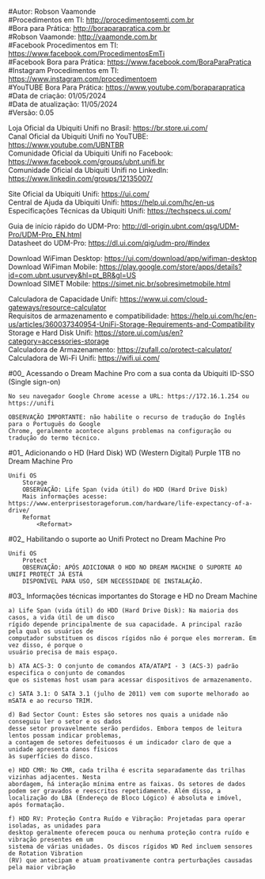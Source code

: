 #Autor: Robson Vaamonde<br>
#Procedimentos em TI: http://procedimentosemti.com.br<br>
#Bora para Prática: http://boraparapratica.com.br<br>
#Robson Vaamonde: http://vaamonde.com.br<br>
#Facebook Procedimentos em TI: https://www.facebook.com/ProcedimentosEmTi<br>
#Facebook Bora para Prática: https://www.facebook.com/BoraParaPratica<br>
#Instagram Procedimentos em TI: https://www.instagram.com/procedimentoem<br>
#YouTUBE Bora Para Prática: https://www.youtube.com/boraparapratica<br>
#Data de criação: 01/05/2024<br>
#Data de atualização: 11/05/2024<br>
#Versão: 0.05

Loja Oficial da Ubiquiti Unifi no Brasil: https://br.store.ui.com/<br>
Canal Oficial da Ubiquiti Unifi no YouTUBE: https://www.youtube.com/UBNTBR<br>
Comunidade Oficial da Ubiquiti Unifi no Facebook: https://www.facebook.com/groups/ubnt.unifi.br<br>
Comunidade Oficial da Ubiquiti Unifi no LinkedIn: https://www.linkedin.com/groups/12135007/

Site Oficial da Ubiquiti Unifi: https://ui.com/<br>
Central de Ajuda da Ubiquiti Unifi: https://help.ui.com/hc/en-us<br>
Especificações Técnicas da Ubiquiti Unifi: https://techspecs.ui.com/

Guia de início rápido do UDM-Pro: http://dl-origin.ubnt.com/qsg/UDM-Pro/UDM-Pro_EN.html<br>
Datasheet do UDM-Pro: https://dl.ui.com/qig/udm-pro/#index

Download WiFiman Desktop: https://ui.com/download/app/wifiman-desktop<br>
Download WiFiman Mobile: https://play.google.com/store/apps/details?id=com.ubnt.usurvey&hl=pt_BR&gl=US<br>
Download SIMET Mobile: https://simet.nic.br/sobresimetmobile.html

Calculadora de Capacidade Unifi: https://www.ui.com/cloud-gateways/resource-calculator<br>
Requisitos de armazenamento e compatibilidade: https://help.ui.com/hc/en-us/articles/360037340954-UniFi-Storage-Requirements-and-Compatibility<br>
Storage e Hard Disk Unifi: https://store.ui.com/us/en?category=accessories-storage<br>
Calculadora de Armazenamento: https://zufall.co/protect-calculator/<br>
Calculadora de Wi-Fi Unifi: https://wifi.ui.com/

#00_ Acessando o Dream Machine Pro com a sua conta da Ubiquiti ID-SSO (Single sign-on)<br>

	No seu navegador Google Chrome acesse a URL: https://172.16.1.254 ou https://unifi
	
	OBSERVAÇÃO IMPORTANTE: não habilite o recurso de tradução do Inglês para o Português do Google
	Chrome, geralmente acontece alguns problemas na configuração ou tradução do termo técnico.

#01_ Adicionando o HD (Hard Disk) WD (Western Digital) Purple 1TB no Dream Machine Pro<br>

	Unifi OS
		Storage
		OBSERVAÇÃO: Life Span (vida útil) do HDD (Hard Drive Disk)
		Mais informações acesse: https://www.enterprisestorageforum.com/hardware/life-expectancy-of-a-drive/
		Reformat
			<Reformat>

#02_ Habilitando o suporte ao Unifi Protect no Dream Machine Pro<br>

	Unifi OS
		Protect
		OBSERVAÇÃO: APÓS ADICIONAR O HDD NO DREAM MACHINE O SUPORTE AO UNIFI PROTECT JÁ ESTÁ
		DISPONÍVEL PARA USO, SEM NECESSIDADE DE INSTALAÇÃO.

#03_ Informações técnicas importantes do Storage e HD no Dream Machine<br>

	a) Life Span (vida útil) do HDD (Hard Drive Disk): Na maioria dos casos, a vida útil de um disco
	rígido depende principalmente de sua capacidade. A principal razão pela qual os usuários de 
	computador substituem os discos rígidos não é porque eles morreram. Em vez disso, é porque o 
	usuário precisa de mais espaço.
	
	b) ATA ACS-3: O conjunto de comandos ATA/ATAPI - 3 (ACS-3) padrão especifica o conjunto de comandos
	que os sistemas host usam para acessar dispositivos de armazenamento.
	
	c) SATA 3.1: O SATA 3.1 (julho de 2011) vem com suporte melhorado ao mSATA e ao recurso TRIM.
	
	d) Bad Sector Count: Estes são setores nos quais a unidade não conseguiu ler o setor e os dados
	desse setor provavelmente serão perdidos. Embora tempos de leitura lentos possam indicar problemas,
	a contagem de setores defeituosos é um indicador claro de que a unidade apresenta danos físicos
	às superfícies do disco.
	
	e) HDD CMR: No CMR, cada trilha é escrita separadamente das trilhas vizinhas adjacentes. Nesta
	abordagem, há interação mínima entre as faixas. Os setores de dados podem ser gravados e reescritos repetidamente. Além disso, a localização do LBA (Endereço de Bloco Lógico) é absoluta e imóvel, 
	após formatação.

	f) HDD RV: Proteção Contra Ruído e Vibração: Projetadas para operar isoladas, as unidades para
	desktop geralmente oferecem pouca ou nenhuma proteção contra ruído e vibração presentes em um
	sistema de várias unidades. Os discos rígidos WD Red incluem sensores de Rotation Vibration
	(RV) que antecipam e atuam proativamente contra perturbações causadas pela maior vibração
